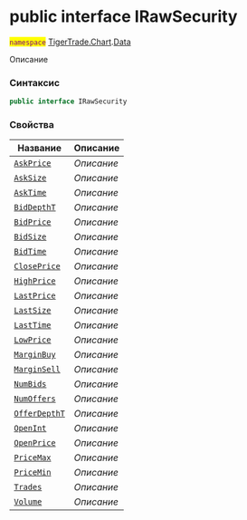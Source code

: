 
# public interface IRawSecurity
<mark style="color:purple;">`namespace`</mark> [TigerTrade.Chart](../../TigerTrade.Chart.md).[Data](../../TigerTrade.Chart/Data.md)



Описание

### Синтаксис
```csharp
public interface IRawSecurity
```


### Свойства
| Название | Описание |
| --- | --- |
| [`AskPrice`](./IRawSecurity.cs/Свойства/AskPrice.md) | *Описание* |
| [`AskSize`](./IRawSecurity.cs/Свойства/AskSize.md) | *Описание* |
| [`AskTime`](./IRawSecurity.cs/Свойства/AskTime.md) | *Описание* |
| [`BidDepthT`](./IRawSecurity.cs/Свойства/BidDepthT.md) | *Описание* |
| [`BidPrice`](./IRawSecurity.cs/Свойства/BidPrice.md) | *Описание* |
| [`BidSize`](./IRawSecurity.cs/Свойства/BidSize.md) | *Описание* |
| [`BidTime`](./IRawSecurity.cs/Свойства/BidTime.md) | *Описание* |
| [`ClosePrice`](./IRawSecurity.cs/Свойства/ClosePrice.md) | *Описание* |
| [`HighPrice`](./IRawSecurity.cs/Свойства/HighPrice.md) | *Описание* |
| [`LastPrice`](./IRawSecurity.cs/Свойства/LastPrice.md) | *Описание* |
| [`LastSize`](./IRawSecurity.cs/Свойства/LastSize.md) | *Описание* |
| [`LastTime`](./IRawSecurity.cs/Свойства/LastTime.md) | *Описание* |
| [`LowPrice`](./IRawSecurity.cs/Свойства/LowPrice.md) | *Описание* |
| [`MarginBuy`](./IRawSecurity.cs/Свойства/MarginBuy.md) | *Описание* |
| [`MarginSell`](./IRawSecurity.cs/Свойства/MarginSell.md) | *Описание* |
| [`NumBids`](./IRawSecurity.cs/Свойства/NumBids.md) | *Описание* |
| [`NumOffers`](./IRawSecurity.cs/Свойства/NumOffers.md) | *Описание* |
| [`OfferDepthT`](./IRawSecurity.cs/Свойства/OfferDepthT.md) | *Описание* |
| [`OpenInt`](./IRawSecurity.cs/Свойства/OpenInt.md) | *Описание* |
| [`OpenPrice`](./IRawSecurity.cs/Свойства/OpenPrice.md) | *Описание* |
| [`PriceMax`](./IRawSecurity.cs/Свойства/PriceMax.md) | *Описание* |
| [`PriceMin`](./IRawSecurity.cs/Свойства/PriceMin.md) | *Описание* |
| [`Trades`](./IRawSecurity.cs/Свойства/Trades.md) | *Описание* |
| [`Volume`](./IRawSecurity.cs/Свойства/Volume.md) | *Описание* |



